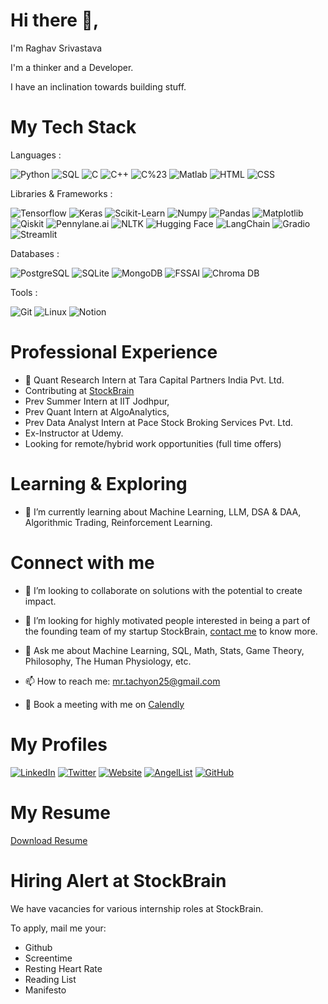 # Hi there 👋,

I'm Raghav Srivastava

I'm a thinker and a Developer. 

I have an inclination towards building stuff.


# My Tech Stack


Languages :

![Python](https://img.shields.io/badge/Python-blue)
![SQL](https://img.shields.io/badge/SQL-green)
![C](https://img.shields.io/badge/C-yellow)
![C++](https://img.shields.io/badge/C++-red)
![C%23](https://img.shields.io/badge/C%23-black)
![Matlab](https://img.shields.io/badge/Matlab-orange)
![HTML](https://img.shields.io/badge/HTML-white)
![CSS](https://img.shields.io/badge/CSS-turquoise)

Libraries & Frameworks : 

![Tensorflow](https://img.shields.io/badge/Tensorflow-orange)
![Keras](https://img.shields.io/badge/Keras-red)
![Scikit-Learn](https://img.shields.io/badge/Scikit--Learn-yellow)
![Numpy](https://img.shields.io/badge/Numpy-blue)
![Pandas](https://img.shields.io/badge/Pandas-pink)
![Matplotlib](https://img.shields.io/badge/Matplotlib-white)
![Qiskit](https://img.shields.io/badge/Qiskit-purple)
![Pennylane.ai](https://img.shields.io/badge/Pennylane.ai-pink)
![NLTK](https://img.shields.io/badge/NLTK-red)
![Hugging Face](https://img.shields.io/badge/Hugging%20Face-yellow)
![LangChain](https://img.shields.io/badge/LangChain-green)
![Gradio](https://img.shields.io/badge/Gradio-black)
![Streamlit](https://img.shields.io/badge/Streamlit-grey)

Databases : 

![PostgreSQL](https://img.shields.io/badge/PostgreSQL-blue)
![SQLite](https://img.shields.io/badge/SQLite-orange)
![MongoDB](https://img.shields.io/badge/MongoDB-green)
![FSSAI](https://img.shields.io/badge/FSSAI-blue)
![Chroma DB](https://img.shields.io/badge/Chroma%20DB-red)


Tools : 

![Git](https://img.shields.io/badge/Git-black)
![Linux](https://img.shields.io/badge/Linux-grey)
![Notion](https://img.shields.io/badge/Notion-white)



# Professional Experience

- 🔭 Quant Research Intern at Tara Capital Partners India Pvt. Ltd.
- Contributing at [StockBrain](https://github.com/StockBrain-1)
- Prev Summer Intern at IIT Jodhpur,
- Prev Quant Intern at AlgoAnalytics,
- Prev Data Analyst Intern at Pace Stock Broking Services Pvt. Ltd.
- Ex-Instructor at Udemy.
- Looking for remote/hybrid work opportunities (full time offers)


# Learning & Exploring 

- 🌱 I’m currently learning about Machine Learning, LLM, DSA & DAA, Algorithmic Trading, Reinforcement Learning.


# Connect with me
- 👯 I’m looking to collaborate on solutions with the potential to create impact.
  
- 🤔 I’m looking for highly motivated people interested in being a part of the founding team of my startup StockBrain, [contact me](mailto:mr.tachyon25@gmail.com) to know more.
  
- 💬 Ask me about Machine Learning, SQL, Math, Stats, Game Theory, Philosophy, The Human Physiology, etc.


 
- 📫 How to reach me: [mr.tachyon25@gmail.com](mailto:mr.tachyon25@gmail.com)

- 📅 Book a meeting with me on [Calendly](https://calendly.com/mr-tachyon25/30min)



# My Profiles 

[![LinkedIn](https://img.shields.io/badge/LinkedIn-Profile-blue?style=flat-square&logo=linkedin)](https://www.linkedin.com/in/raghav-srivastava-11001ai/)
[![Twitter](https://img.shields.io/badge/Twitter-Profile-blue?style=flat-square&logo=twitter)](https://twitter.com/Raghav_11001_ai)
[![Website](https://img.shields.io/badge/Website-Portfolio-blue?style=flat-square&logo=icloud)](https://www.notion.so/Raghav-Srivastava-a18bb03c955242ebae845af1096cb130)
[![AngelList](https://img.shields.io/badge/AngelList-Profile-blue?style=flat-square&logo=angellist)](https://angel.co/u/raghav-srivastava-8)
[![GitHub](https://img.shields.io/badge/GitHub-Profile-blue?style=flat-square&logo=github)](https://github.com/RaghavSrivastava25)


# My Resume 

[Download Resume](https://github.com/RaghavSrivastava25/RaghavSrivastava25/blob/main/Raghav's%20Resume.pdf)


# Hiring Alert at StockBrain

We have vacancies for various internship roles at StockBrain.

To apply, mail me your:
- Github
- Screentime
- Resting Heart Rate
- Reading List
- Manifesto

